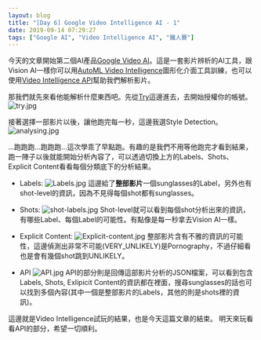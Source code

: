 ```yaml
---
layout: blog
title: "[Day 6] Google Video Intelligence AI - 1"
date: 2019-09-14 07:29:27
tags: ["Google AI", "Video Intelligence AI", "鐵人賽"]
---
```

今天的文章開始第二個AI產品[Google Video AI](https://cloud.google.com/video-intelligence/)。這是一套影片辨析的AI工具，跟Vision AI一樣你可以用[AutoML Video Intelligence](https://cloud.google.com/video-intelligence/automl/docs/quickstart-console)圖形化介面工具訓練，也可以使用[Video Intelligence API](https://cloud.google.com/video-intelligence/docs/quickstart)幫助我們解析影片。

那我們就先來看他能解析什麼東西吧。先從[Try](https://cloud.google.com/video-intelligence/#video-intelligence-api-demo)這邊進去，去開始授權你的帳號。
![try.jpg](try.jpg)
<!-- more -->

接著選擇一部影片以後，讓他跑完每一秒，這邊我選Style Detection。
![analysing.jpg](analysing.jpg)

...跑跑跑...跑跑跑...這次學乖了早點跑。有趣的是我們不用等他跑完才看到結果，跑一陣子以後就能開始分析內容了，可以透過切換上方的Labels、Shots、Explicit Content看看每個分類底下的分析結果。

- Labels:
![Labels.jpg](Labels.jpg)
這邊給了**整部影片**一個sunglasses的Label，另外也有shot-level的資訊，因為不見得每個shot都有sunglasses。

- Shots: 
![shot-labels.jpg](shot-labels.jpg)
Shot-level就可以看到每個shot分析出來的資訊，有哪些Label、每個Label的可能性。有點像是每一秒拿去Vision AI一樣。

- Explicit Content:
![Explicit-content.jpg](Explicit-content.jpg)
整部影片含有不雅的資訊的可能性，這邊偵測出非常不可能(VERY_UNLIKELY)是Pornography，不過仔細看也是會有幾個shot跳到UNLIKELY。

- API
![API.jpg](API.jpg)
API的部分則是回傳這部影片分析的JSON檔案，可以看到包含Labels, Shots, Exlipicit Content的資訊都在裡面，搜尋sunglasses的話也可以找到多個內容(其中一個是整部影片的Labels，其他的則是shots裡的資訊)。


這邊就是Video Intelligence試玩的結果，也是今天這篇文章的結束。
明天來玩看看API的部分，希望一切順利。
